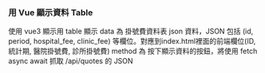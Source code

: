 ### 用 Vue 顯示資料 Table

使用 vue3
顯示用 table 顯示
data 為 掛號費資料表 json 資料，JSON 包括 (id, period, hospital_fee, clinic_fee) 等欄位。對應到index.html裡面的前端欄位(ID, 統計期, 醫院掛號費, 診所掛號費)
method 為 按下顯示資料的按鈕，將使用 fetch async await 抓取 /api/quotes 的 JSON
